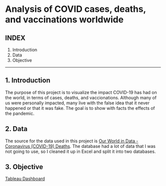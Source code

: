 # Analysis of COVID cases, deaths, and vaccinations worldwide


## INDEX

1. Introduction
2. Data
3. Objective

****

## 1. Introduction
The purpose of this project is to visualize the impact COVID-19 has had on the world, in terms of cases, deaths, and vaccionations. Although many of us were personally impacted, many live with the false idea that it never happened or that it was fake. The goal is to show with facts the effects of the pandemic.

## 2. Data

The source for the data used in this project is [Our World in Data - Coronavirus (COVID-19) Deaths](https://ourworldindata.org/covid-deaths). The database had a lot of data that I was not going to use, so I cleaned it up in Excel and split it into two databases.

## 3. Objective


[Tableau Dashboard](https://public.tableau.com/app/profile/isabella.bobadilla/viz/CovidDataAnalysis_16873829302600/Dashboard1?publish=yes
)
